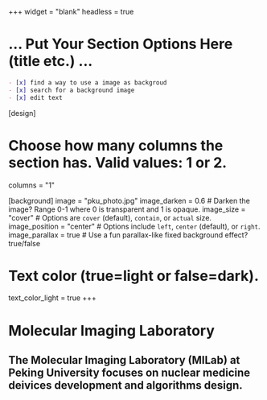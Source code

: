 +++
widget = "blank"
headless = true

# ... Put Your Section Options Here (title etc.) ...
```markdown
- [x] find a way to use a image as backgroud
- [x] search for a background image
- [x] edit text 
```

[design]
  # Choose how many columns the section has. Valid values: 1 or 2.
  columns = "1"

[background]
  image = "pku_photo.jpg"
  image_darken = 0.6  # Darken the image? Range 0-1 where 0 is transparent and 1 is opaque.
  image_size = "cover"  #  Options are `cover` (default), `contain`, or `actual` size.
  image_position = "center"  # Options include `left`, `center` (default), or `right`.
  image_parallax = true  # Use a fun parallax-like fixed background effect? true/false

  # Text color (true=light or false=dark).
  text_color_light = true
  +++

# Molecular Imaging Laboratory

## The Molecular Imaging Laboratory (MILab) at Peking University focuses on nuclear medicine deivices development and algorithms design. 

